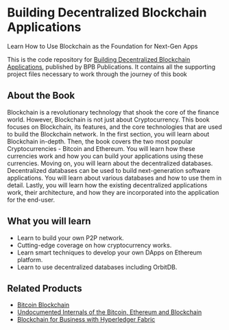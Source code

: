 # Building Decentralized Blockchain Applications

Learn How to Use Blockchain as the Foundation for Next-Gen Apps

This is the code repository for [Building Decentralized Blockchain Applications](https://bpbonline.com/products/building-decentralized-blockchain-applications?_pos=1&_sid=f60fc1d78&_ss=r), published by BPB Publications. It contains all the supporting project files necessary to work through the journey of this book

## About the Book
Blockchain is a revolutionary technology that shook the core of the finance world. However, Blockchain is not just about Cryptocurrency.
This book focuses on Blockchain, its features, and the core technologies that are used to build the Blockchain network. In the first section, you will learn about Blockchain in-depth. Then, the book covers the two most popular Cryptocurrencies - Bitcoin and Ethereum. You will learn how these currencies work and how you can build your applications using these currencies. Moving on, you will learn about the decentralized databases. Decentralized databases can be used to build next-generation software applications. You will learn about various databases and how to use them in detail. Lastly, you will learn how the existing decentralized applications work, their architecture, and how they are incorporated into the application for the end-user.

## What you will learn
* Learn to build your own P2P network.
* Cutting-edge coverage on how cryptocurrency works.
* Learn smart techniques to develop your own DApps on Ethereum platform.
* Learn to use decentralized databases including OrbitDB.

## Related Products

* [Bitcoin Blockchain](https://bpbonline.com/products/bitcoin-blockchain?_pos=1&_sid=6b58653ff&_ss=r)
* [Undocumented Internals of the Bitcoin, Ethereum and Blockchain](https://bpbonline.com/products/bitcoin-ethereum-and-blockchains-book-ebook?_pos=9&_sid=6b58653ff&_ss=r)
* [Blockchain for Business with Hyperledger Fabric](https://bpbonline.com/products/blockchain-for-business-with-hyperledger-fabric?_pos=7&_sid=6b58653ff&_ss=r)
